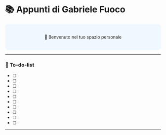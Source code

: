 # 📚 Appunti di Gabriele Fuoco

<div style="text-align: center; padding: 20px; background-color: #f0f8ff; border-radius: 10px;">

🎯 Benvenuto nel tuo spazio personale

</div>

---

### 📅 To-do-list

- [ ] 
- [ ] 
- [ ] 
- [ ] 
- [ ] 
- [ ] 
- [ ] 
- [ ] 
- [ ] 
- [ ] 
---